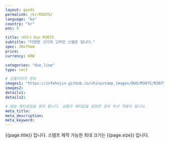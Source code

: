 ```yaml
---
layout: goods
permalink: /kr/M3075/
language: "ko"
country: "kr"
pos: 5

title: 샤이니 Duo M3075
subtitle: "다양한 크기의 고무인 스템프 입니다."
spec: 30x75mm
price:
currency: KRW

categories: "duo_line"
type: rect

# 상품이미지 정보
images1: "https://infohojin.github.io/shinystamp_images/DUO/M3075/M3075_1.jpg"
images2:
details1:
details2:    

# SEO 메타설정을 정의 합니다. 상품의 메타값을 설정한 경우 우선 적용이 됩니다.
meta_title: 
meta_description:
meta_keyword:
---
```


{{page.title}} 입니다. 스템프 제작 가능한 최대 크기는 {{page.size}} 입니다.